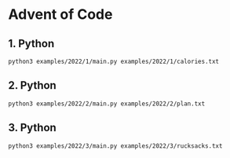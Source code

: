 # Advent of Code

## 1. Python

    python3 examples/2022/1/main.py examples/2022/1/calories.txt

## 2. Python

    python3 examples/2022/2/main.py examples/2022/2/plan.txt
    
## 3. Python

    python3 examples/2022/3/main.py examples/2022/3/rucksacks.txt
